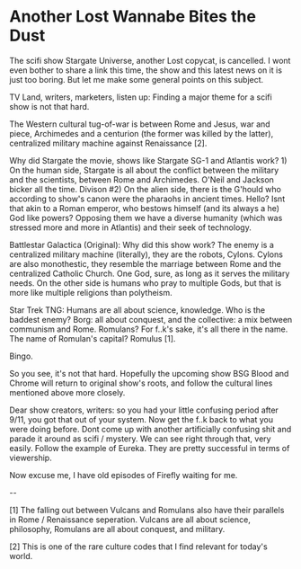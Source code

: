 # Another Lost Wannabe Bites the Dust

The scifi show Stargate Universe, another Lost copycat, is cancelled. I wont even bother to share a link this time, the show and this latest news on it is just too boring. But let me make some general points on this subject.

TV Land, writers, marketers, listen up: Finding a major theme for a scifi show is not that hard.

The Western cultural tug-of-war is between Rome and Jesus, war and piece, Archimedes and a centurion (the former was killed by the latter), centralized military machine against Renaissance [2].

Why did Stargate the movie, shows like Stargate SG-1 and Atlantis work? 1) On the human side, Stargate is all about the conflict between the military and the scientists, between Rome and Archimedes. O'Neil and Jackson bicker all the time. Divison #2) On the alien side, there is the G'hould who according to show's canon were the pharaohs in ancient times. Hello? Isnt that akin to a Roman emperor, who bestows himself (and its always a he) God like powers? Opposing them we have a diverse humanity (which was stressed more and more in Atlantis) and their seek of technology.

Battlestar Galactica (Original): Why did this show work? The enemy is a centralized military machine (literally), they are the robots, Cylons. Cylons are also monothestic, they resemble the marriage between Rome and the centralized Catholic Church. One God, sure, as long as it serves the military needs. On the other side is humans who pray to multiple Gods, but that is more like multiple religions than polytheism.

Star Trek TNG: Humans are all about science, knowledge. Who is the baddest enemy? Borg: all about conquest, and the collective: a mix between communism and Rome. Romulans? For f..k's sake, it's all there in the name. The name of Romulan's capital? Romulus [1].

Bingo.

So you see, it's not that hard. Hopefully the upcoming show BSG Blood and Chrome will return to original show's roots, and follow the cultural lines mentioned above more closely.

Dear show creators, writers: so you had your little confusing period after 9/11, you got that out of your system. Now get the f..k back to what you were doing before. Dont come up with another artificially confusing shit and parade it around as scifi / mystery. We can see right through that, very easily. Follow the example of Eureka. They are pretty successful in terms of viewership.

Now excuse me, I have old episodes of Firefly waiting for me.


--

[1] The falling out between Vulcans and Romulans also have their parallels in Rome / Renaissance seperation. Vulcans are all about science, philosophy, Romulans are all about conquest, and military.

[2] This is one of the rare culture codes that I find relevant for today's world.
